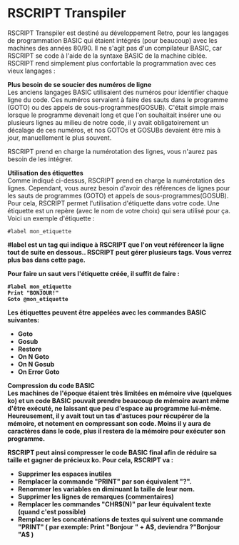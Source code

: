 # RSCRIPT Transpiler

RSCRIPT Transpiler est destiné au développement Retro, pour les langages de programmation BASIC qui étaient intégrés (pour beaucoup) avec les machines des années 80/90. Il ne s'agit pas d'un compilateur BASIC, car RSCRIPT se code à l'aide de la syntaxe BASIC de la machine ciblée. RSCRIPT rend simplement plus confortable la programmation avec ces vieux langages :

<b>Plus besoin de se soucier des numéros de ligne</b><br>
Les anciens langages BASIC utilisaient des numéros pour identifier chaque ligne du code. Ces numéros servaient à faire des sauts dans le programme (GOTO) ou des appels de sous-programmes(GOSUB). C'était simple mais lorsque le programme devenait long et que l'on souhaitait insérer une ou plusieurs lignes au milieu de notre code, il y avait obligatoirement un décalage de ces numéros, et nos GOTOs et GOSUBs devaient être mis à jour, manuellement le plus souvent.

RSCRIPT prend en charge la numérotation des lignes, vous n'aurez pas besoin de les intégrer.

<b>Utilisation des étiquettes</b><br>
Comme indiqué ci-dessus, RSCRIPT prend en charge la numérotation des lignes. Cependant, vous aurez besoin d'avoir des références de lignes pour les sauts de programmes (GOTO) et appels de sous-programmes(GOSUB). Pour cela, RSCRIPT permet l'utilisation d'étiquette dans votre code. Une étiquette est un repère (avec le nom de votre choix) qui sera utilisé pour ça. Voici un exemple d'étiquette :

```
#label mon_etiquette
```
<b>#label<b> est un tag qui indique à RSCRIPT que l'on veut <b>référencer la ligne tout de suite en dessous.</b>. RSCRIPT peut gérer plusieurs tags. Vous verrez plus bas dans cette page.

Pour faire un saut vers l'étiquette créée, il suffit de faire :
```
#label mon_etiquette
Print "BONJOUR!"
Goto @mon_etiquette
```

Les étiquettes peuvent être appelées avec les commandes BASIC suivantes:
- Goto
- Gosub
- Restore
- On N Goto
- On N Gosub
- On Error Goto

<b>Compression du code BASIC</b><br>
Les machines de l'époque étaient très limitées en mémoire vive (quelques ko) et un code BASIC pouvait prendre beaucoup de mémoire avant même d'être exécuté, ne laissant que peu d'espace au programme lui-même. Heureusement, il y avait tout un tas d'astuces pour récupérer de la mémoire, et notement en compressant son code. Moins il y aura de caractères dans le code, plus il restera de la mémoire pour exécuter son programme.

RSCRIPT peut ainsi compresser le code BASIC final afin de réduire sa taille et gagner de précieux ko. Pour cela, RSCRIPT va :
- Supprimer les espaces inutiles
- Remplacer la commande "PRINT" par son équivalent "?".
- Renommer les variables en diminuant la taille de leur nom.
- Supprimer les lignes de remarques (commentaires)
- Remplacer les commandes "CHR$(N)" par leur équivalent texte (quand c'est possible)
- Remplacer les concaténations de textes qui suivent une commande "PRINT" ( par exemple: Print "Bonjour " + A$, deviendra ?"Bonjour "A$ )

